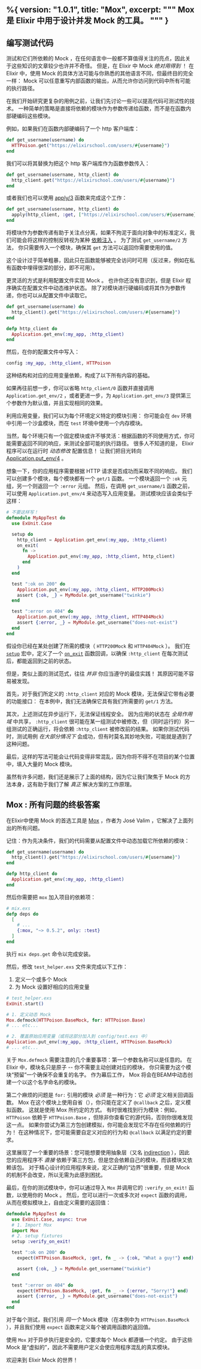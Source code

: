 %{
  version: "1.0.1",
  title: "Mox",
  excerpt: """
  Mox 是 Elixir 中用于设计并发 Mock 的工具。
  """
}
---

## 编写测试代码

测试和它们所依赖的 Mock ，在任何语言中一般都不算值得关注的亮点，因此关于这些知识的文章较少也许并不奇怪。
但是，在 Elixir 中 Mock  _绝对用得到_ ！
在 Elixir 中，使用 Mock 的具体方法可能与你熟悉的其他语言不同，但最终目的完全一样： Mock 可以任意重写内部函数的输出，从而允许你访问到代码中所有可能的执行路径。

在我们开始研究更复杂的用例之前，让我们先讨论一些可以提高代码可测试性的技术。
一种简单的策略是直接将依赖的模块作为参数传递给函数，而不是在函数内部硬编码这些模块。

例如，如果我们在函数内部硬编码了一个 http 客户端库：

```elixir
def get_username(username) do
  HTTPoison.get("https://elixirschool.com/users/#{username}")
end
```

我们可以将其替换为把这个 http 客户端库作为函数参数传入：

```elixir
def get_username(username, http_client) do
  http_client.get("https://elixirschool.com/users/#{username}")
end
```

或者我们也可以使用 [apply/3](https://hexdocs.pm/elixir/Kernel.html#apply/3) 函数来完成这个工作：

```elixir
def get_username(username, http_client) do
  apply(http_client, :get, ["https://elixirschool.com/users/#{username}"])
end
```

将模块作为参数传递有助于关注点分离，如果不拘泥于面向对象中的标准定义，我们可能会将这样的控制反转视为某种 [依赖注入](https://en.wikipedia.org/wiki/Dependency_injection) 。
为了测试 `get_username/2` 方法， 你只需要传入一个模块，确保其 `get` 方法可以返回你需要使用的值。

这个设计过于简单粗暴，因此只在函数能够被完全访问时可用（反过来，例如在私有函数中埋得很深的部分，即不可用）。

更灵活的方式是利用配置文件实现 Mock 。
也许你还没有意识到，但是 Elixir 程序确实在配置文件中动态维护状态。
除了对模块进行硬编码或将其作为参数传递，你也可以从配置文件中读取它。

```elixir
def get_username(username) do
  http_client().get("https://elixirschool.com/users/#{username}")
end

defp http_client do
  Application.get_env(:my_app, :http_client)
end
```

然后，在你的配置文件中写入：

```elixir
config :my_app, :http_client, HTTPoison
```

这种结构和对应的应用变量依赖，构成了以下所有内容的基础。

如果再往前想一步，你可以省略 `http_client/0` 函数并直接调用 `Application.get_env/2` ，或者更进一步，为 `Application.get_env/3` 提供第三个参数作为默认值，并且实现相同的效果。

利用应用变量，我们可以为每个环境定义特定的模块引用： 你可能会在 `dev` 环境中引用一个沙盒模块，而在 `test` 环境中使用一个内存模块。

当然，每个环境只有一个固定模块或许不够灵活：根据函数的不同使用方式，你可能需要返回不同的响应，来测试全部可能的执行路径。
很多人不知道的是， Elixir 程序可以在运行时 _动态修改_ 配置信息！
让我们把目光转向 [Application.put_env/4](https://hexdocs.pm/elixir/Application.html#put_env/4) 。

想象一下，你的应用程序需要根据 HTTP 请求是否成功而采取不同的响应。
我们可以创建多个模块，每个模块都有一个 `get/1` 函数。
一个模块返回一个 `:ok` 元组，另一个则返回一个 `:error` 元组。
然后，在调用 `get_username/1` 函数之前，可以使用 `Application.put_env/4` 来动态写入应用变量。
测试模块应该会类似于这样：

```elixir
# 不要这样写！
defmodule MyAppTest do
  use ExUnit.Case

  setup do
    http_client = Application.get_env(:my_app, :http_client)
    on_exit(
      fn ->
        Application.put_env(:my_app, :http_client, http_client)
      end
    )
  end

  test ":ok on 200" do
    Application.put_env(:my_app, :http_client, HTTP200Mock)
    assert {:ok, _} = MyModule.get_username("twinkie")
  end

  test ":error on 404" do
    Application.put_env(:my_app, :http_client, HTTP404Mock)
    assert {:error, _} = MyModule.get_username("does-not-exist")
  end
end
```

假设你已经在某处创建了所需的模块（ `HTTP200Mock` 和 `HTTP404Mock` ）。
我们在 [`setup`](https://hexdocs.pm/ex_unit/master/ExUnit.Callbacks.html#setup/1) 宏中，定义了一个 [`on_exit`](https://hexdocs.pm/ex_unit/master/ExUnit.Callbacks.html#on_exit/2) 函数回调，以确保 `:http_client` 在每次测试后，都能返回到之前的状态。

但是，类似上面的测试范式，往往 _并非_ 你应当遵守的最佳实践！
其原因可能不容易被发现。

首先，对于我们所定义的 `:http_client` 对应的 Mock 模块，无法保证它带有必要的功能接口： 在本例中，我们无法确保它具有我们所需要的 `get/1` 方法。

其次，上述测试在异步运行下，无法保证线程安全。
因为应用的状态在 _全局作用域_ 中共享， `:http_client` 很可能在某一组测试中被修改，但（同时运行的）另一组测试的正确运行，将会依赖 `:http_client` 被修改前的结果。
如果你测试代码时，测试用例 _在大部分情况下_ 会成功，但有时莫名其妙地失败，可能就是遇到了这种问题。

最后，这样的写法可能会让代码变得非常混乱，因为你将不得不在项目的某个位置中，填入大量的 Mock 模块。

虽然有许多问题，我们还是展示了上面的结构，因为它让我们聚焦于 Mock 的方法本身，这有助于我们了解 _真正_ 解决方案的工作原理。

## Mox : 所有问题的终极答案

在Elixir中使用 Mock 的首选工具是 [Mox](https://hexdocs.pm/mox/Mox.html) ，作者为 José Valim ，它解决了上面列出的所有问题。

记住：作为先决条件，我们的代码需要从配置文件中动态加载它所依赖的模块：

```elixir
def get_username(username) do
  http_client().get("https://elixirschool.com/users/#{username}")
end

defp http_client do
  Application.get_env(:my_app, :http_client)
end
```

然后你需要把 `mox` 加入项目的依赖项：

```elixir
# mix.exs
defp deps do
  [
    # ...
    {:mox, "~> 0.5.2", only: :test}
  ]
end
```

执行 `mix deps.get` 命令以完成安装。

然后，修改 `test_helper.exs` 文件来完成以下工作：

1. 定义一个或多个 Mock
2. 为 Mock 设置好相应的应用变量

```elixir
# test_helper.exs
ExUnit.start()

# 1. 定义动态 Mock 
Mox.defmock(HTTPoison.BaseMock, for: HTTPoison.Base)
# ... etc...

# 2. 覆盖原始应用变量（或将这部分加入到 config/test.exs 中）
Application.put_env(:my_app, :http_client, HTTPoison.BaseMock)
# ... etc...
```

关于 `Mox.defmock` 需要注意的几个重要事项：第一个参数名称可以是任意的。
在 Elixir 中，模块名只是原子 -- 你不需要主动创建对应的模块， 你只需要为这个模块“预留”一个确保不会重复的名字。
作为幕后工作， Mox 将会在BEAM中动态创建一个以这个名字命名的模块。

第二个麻烦的问题是 `for:` 引用的模块 _必须_ 是一种行为：它 _必须_ 定义相关回调函数。
Mox 在这个模块上使用自省（），你只能在定义了 `@callback` 之后，定义模拟函数。
这就是使用 Mox 所约定的方式。
有时很难找到行为模块：例如， `HTTPoison` 依赖于 `HTTPoison.Base` ，但除非你查看它的源代码，否则你很难发现这一点。
如果你尝试为第三方包创建模拟，你可能会发现它不存在任何依赖的行为！
在这种情况下，您可能需要自定义对应的行为和 `@callback` 以满足约定的要求。

这里展现了一个重要的场景：您可能想要使用抽象层（又名 [indirection](https://en.wikipedia.org/wiki/Indirection) ），因此您的应用程序不 _直接_ 依赖于第三方包，但是您会依赖自己的模块，而该模块又依赖该包。
对于精心设计的应用程序来说，定义正确的“边界”很重要，但是 Mock 的机制不会改变，所以无需为此感到困扰。

最后，在你的测试模块中，你可以通过导入 `Mox` 并调用它的 `:verify_on_exit!` 函数，以使用你的 Mock 。
然后，您可以进行一次或多次对 `expect` 函数的调用，从而在模拟模块上，自由定义需要的返回值：

```elixir
defmodule MyAppTest do
  use ExUnit.Case, async: true
  # 1. Import Mox
  import Mox
  # 2. setup fixtures
  setup :verify_on_exit!

  test ":ok on 200" do
    expect(HTTPoison.BaseMock, :get, fn _ -> {:ok, "What a guy!"} end)

    assert {:ok, _} = MyModule.get_username("twinkie")
  end

  test ":error on 404" do
    expect(HTTPoison.BaseMock, :get, fn _ -> {:error, "Sorry!"} end)
    assert {:error, _} = MyModule.get_username("does-not-exist")
  end
end
```

对于每个测试，我们引用 _同一个_ Mock 模块（在本例中为 `HTTPoison.BaseMock` ），并且我们使用 `expect` 函数来定义每个被调用函数的返回值。

使用 `Mox` 对于异步执行是安全的，它要求每个 Mock 都遵循一个约定。
由于这些 Mock 是“虚拟的”，因此不需要用户定义会使应用程序混乱的真实模块。

欢迎来到 Elixir Mock 的世界！
